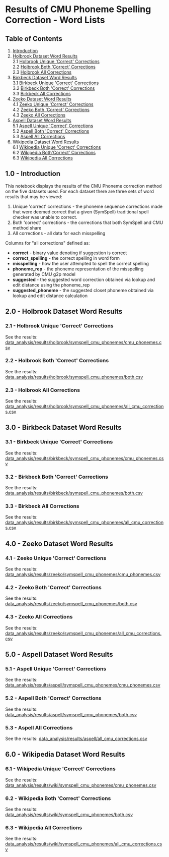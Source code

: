 

# Results of CMU Phoneme Spelling Correction - Word Lists



## Table of Contents
1. [Introduction](#introduction) <br/>
2. [Holbrook Dataset Word Results](#holbrook) <br/>
    2.1 [Holbrook Unique 'Correct' Corrections](#holbrook_correct) <br/>
    2.2 [Holbrook Both 'Correct' Corrections](#holbrook_correct_all) <br/>
    2.3 [Holbrook All Corrections](#holbrook_all) <br/>
3. [Birkbeck Dataset Word Results](#birkbeck) <br/>
    3.1 [Birkbeck Unique 'Correct' Corrections](#birkbeck_correct) <br/>
    3.2 [Birkbeck Both 'Correct' Corrections](#birkbeck_correct_all) <br/>
    3.3 [Birkbeck All Corrections](#birkbeck_all) <br/>
4. [Zeeko Dataset Word Results](#zeeko) <br/>
    4.1 [Zeeko Unique 'Correct' Corrections](#zeeko_correct) <br/>
    4.2 [Zeeko Both 'Correct' Corrections](#zeeko_correct_all) <br/>
    4.3 [Zeeko All Corrections](#zeeko_all) <br/>
5. [Aspell Dataset Word Results](#aspell) <br/>
    5.1 [Aspell Unique 'Correct' Corrections](#aspell_correct) <br/>
    5.2 [Aspell Both 'Correct' Corrections](#aspell_correct_all) <br/>
    5.3 [Aspell All Corrections](#aspell_all) <br/>
6. [Wikipedia Dataset Word Results](#wiki) <br/>
    6.1 [Wikipedia Unique 'Correct' Corrections](#wiki_correct) <br/>
    6.2 [Wikipedia Both'Correct' Corrections](#wiki_correct_all) <br/>
    6.3 [Wikipedia All Corrections](#wiki_all) <br/>



## 1.0 - Introduction <a name="introduction"><a/>



This notebook displays the results of the CMU Phoneme correction method on the five datasets used. For each dataset there are three sets of word results that may be viewed:
1. Unique 'correct' corrections - the phoneme sequence corrections made that were deemed correct that a given (SymSpell) traditional spell checker was unable to correct.
2. Both 'correct' corrections - the corrections that both SymSpell and CMU method share
3. All  corrections - all data for each misspelling 

Columns for "all corrections" defined as:
* **correct** - binary value denoting if suggestion is correct
* **correct_spelling** - the correct spelling in word form
* **misspelling** - how the user attempted to spell the correct spelling
* **phoneme_rep** - the phoneme representation of the misspelling generated by CMU g2p model
* **suggested** - the suggested word correction obtained via lookup and edit distance using the phoneme_rep
* **suggested_phoneme** - the suggested closet phoneme obtained via lookup and edit distance calculation



## 2.0 - Holbrook Dataset Word Results <a name="holbrook"><a/>



### 2.1 - Holbrook Unique 'Correct' Corrections <a name="holbrook_correct"><a/>



See the results: [data_analysis/results/holbrook/symspell_cmu_phonemes/cmu_phonemes.csv](https://github.com/robertyoung2/nlp_phoneme_spelling/blob/master/data_analysis/results/holbrook/symspell_cmu_phonemes/cmu_phonemes.csv)



### 2.2 - Holbrook Both 'Correct' Corrections <a name="holbrook_correct_all"><a/>



See the results: [data_analysis/results/holbrook/symspell_cmu_phonemes/both.csv](https://github.com/robertyoung2/nlp_phoneme_spelling/blob/master/data_analysis/results/holbrook/symspell_cmu_phonemes/both.csv)



### 2.3 - Holbrook All Corrections <a name="holbrook_all"><a/>



See the results: [data_analysis/results/holbrook/symspell_cmu_phonemes/all_cmu_corrections.csv](https://github.com/robertyoung2/nlp_phoneme_spelling/tree/master/data_analysis/results/holbrook)



## 3.0 - Birkbeck Dataset Word Results <a name="birkbeck"><a/>



### 3.1 - Birkbeck Unique 'Correct' Corrections <a name="birkbeck_correct"><a/>



See the results: [data_analysis/results/birkbeck/symspell_cmu_phonemes/cmu_phonemes.csv](https://github.com/robertyoung2/nlp_phoneme_spelling/blob/master/data_analysis/results/birkbeck/symspell_cmu_phonemes/cmu_phonemes.csv)



### 3.2 - Birkbeck Both 'Correct' Corrections <a name="birkbeck_correct_all"><a/>



See the results: [data_analysis/results/birkbeck/symspell_cmu_phonemes/both.csv](https://github.com/robertyoung2/nlp_phoneme_spelling/blob/master/data_analysis/results/birkbeck/symspell_cmu_phonemes/both.csv)



### 3.3 - Birkbeck All Corrections <a name="birkbeck_all"><a/>



See the results: [data_analysis/results/birkbeck/symspell_cmu_phonemes/all_cmu_corrections.csv](https://github.com/robertyoung2/nlp_phoneme_spelling/blob/master/data_analysis/results/birkbeck/all_phoneme_corrections.csv)



## 4.0 - Zeeko Dataset Word Results <a name="zeeko"><a/>



### 4.1 - Zeeko Unique 'Correct' Corrections <a name="zeeko_correct"><a/>



See the results: [data_analysis/results/zeeko/symspell_cmu_phonemes/cmu_phonemes.csv](https://github.com/robertyoung2/nlp_phoneme_spelling/blob/master/data_analysis/results/zeeko/symspell_cmu_phonemes/cmu_phonemes.csv)



### 4.2 - Zeeko Both 'Correct' Corrections <a name="zeeko_correct_all"><a/>



See the results: [data_analysis/results/zeeko/symspell_cmu_phonemes/both.csv](https://github.com/robertyoung2/nlp_phoneme_spelling/blob/master/data_analysis/results/zeeko/symspell_cmu_phonemes/both.csv)



### 4.3 - Zeeko All Corrections <a name="zeeko_all"><a/>



See the results: [data_analysis/results/zeeko/symspell_cmu_phonemes/all_cmu_corrections.csv](https://github.com/robertyoung2/nlp_phoneme_spelling/blob/master/data_analysis/results/zeeko/all_phoneme_corrections.csv)



## 5.0 - Aspell Dataset Word Results <a name="aspell"><a/>



### 5.1 - Aspell Unique 'Correct' Corrections <a name="aspell_correct"><a/>



See the results: [data_analysis/results/aspell/symspell_cmu_phonemes/cmu_phonemes.csv](https://github.com/robertyoung2/nlp_phoneme_spelling/blob/master/data_analysis/results/aspell/symspell_cmu_phonemes/cmu_phonemes.csv)



### 5.2 - Aspell Both 'Correct' Corrections <a name="aspell_correct_all"><a/>



See the results: [data_analysis/results/aspell/symspell_cmu_phonemes/both.csv](https://github.com/robertyoung2/nlp_phoneme_spelling/blob/master/data_analysis/results/aspell/symspell_cmu_phonemes/both.csv)



### 5.3 - Aspell All Corrections <a name="aspell_all"><a/>



See the results: [data_analysis/results/aspell/all_cmu_corrections.csv](https://github.com/robertyoung2/nlp_phoneme_spelling/blob/master/data_analysis/results/aspell/all_phoneme_corrections.csv)



## 6.0 - Wikipedia Dataset Word Results <a name="wiki"><a/>



### 6.1 - Wikipedia Unique 'Correct' Corrections <a name="wiki_correct"><a/>



See the results: [data_analysis/results/wiki/symspell_cmu_phonemes/cmu_phonemes.csv](https://github.com/robertyoung2/nlp_phoneme_spelling/blob/master/data_analysis/results/wiki/symspell_cmu_phonemes/cmu_phonemes.csv)



### 6.2 - Wikipedia Both 'Correct' Corrections <a name="wiki_correct_all"><a/>



See the results: [data_analysis/results/wiki/symspell_cmu_phonemes/both.csv](https://github.com/robertyoung2/nlp_phoneme_spelling/blob/master/data_analysis/results/wiki/all_phoneme_corrections.csv)



### 6.3 - Wikipedia All Corrections <a name="wiki_all"><a/>



See the results: [data_analysis/results/wiki/symspell_cmu_phonemes/all_cmu_corrections.csv](https://github.com/robertyoung2/nlp_phoneme_spelling/blob/master/data_analysis/results/wiki/symspell_cmu_phonemes/all_cmu_corrections.csv)
